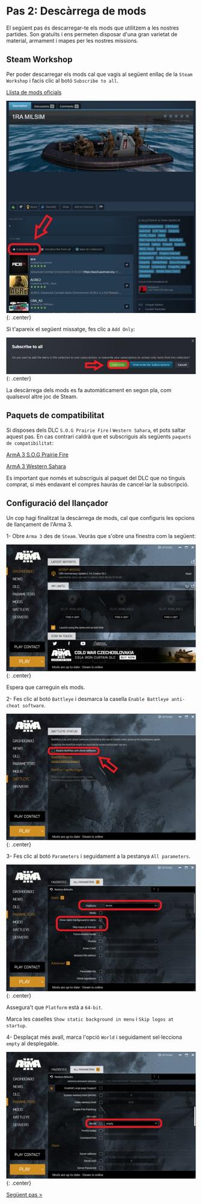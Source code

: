 # Pas 2: Descàrrega de mods

El següent pas és descarregar-te els mods que utilitzem a les nostres partides. Son gratuïts i ens permeten disposar d'una gran varietat de material, armament i mapes per les nostres missions.

## Steam Workshop

Per poder descarregar els mods cal que vagis al següent enllaç de la `Steam Workshop` i facis clic al botó `Subscribe to all`.

[Llista de mods oficials](https://steamcommunity.com/sharedfiles/filedetails/?id=3166393484)

![image](_imatges/llistamods.jpg){: .center}

Si t'apareix el següent missatge, fes clic a `Add Only`:

![image](_imatges/llistamods2.jpg){: .center}

La descàrrega dels mods es fa automàticament en segon pla, com qualsevol altre joc de Steam.

## Paquets de compatibilitat

Si disposes dels DLC `S.O.G Prairie Fire` i `Western Sahara`, et pots saltar aquest pas. En cas contrari caldrà que et subscriguis als següents `paquets de compatibilitat`:

[ArmA 3 S.O.G Prairie Fire](https://steamcommunity.com/sharedfiles/filedetails/?id=2477276806)

[ArmA 3 Western Sahara](https://steamcommunity.com/sharedfiles/filedetails/?id=2636962953)

Es important que només et subscriguis al paquet del DLC que no tinguis comprat, si més endavant el compres hauràs de cancel·lar la subscripció.

## Configuració del llançador

Un cop hagi finalitzat la descàrrega de mods, cal que configuris les opcions de llançament de l'Arma 3.

1- Obre `Arma 3` des de `Steam`. Veuràs que s'obre una finestra com la següent:

![image](_imatges/configuracio.jpg){: .center}

Espera que carreguin els mods.

2- Fes clic al botó `Battleye` i desmarca la casella `Enable Battleye anti-cheat software`.

![image](_imatges/battleye.jpg){: .center}

3- Fes clic al botó `Parameters` i seguidament a la pestanya `All parameters`.

![image](_imatges/parametres1.jpg){: .center}

Assegura't que `Platform` està a `64-bit`.

Marca les caselles `Show static background in menu` i `Skip logos at startup`.

4- Desplaçat més avall, marca l'opció `World` i seguidament sel·lecciona `empty` al desplegable.

![image](_imatges/parametres2.jpg){: .center}

[Següent pas >](http://arma.cavallersdelcel.cat/gn/pas3)
